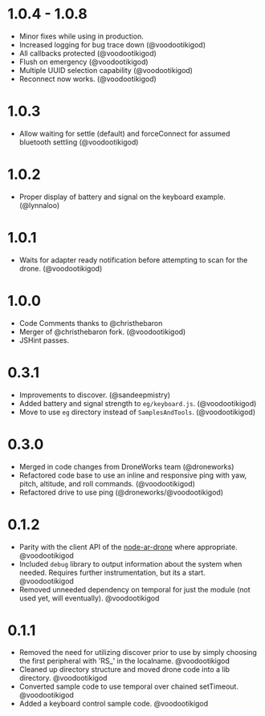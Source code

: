 # 1.0.4 - 1.0.8
* Minor fixes while using in production.
* Increased logging for bug trace down (@voodootikigod)
* All callbacks protected (@voodootikigod)
* Flush on emergency (@voodootikigod)
* Multiple UUID selection capability (@voodootikigod)
* Reconnect now works. (@voodootikigod)

# 1.0.3
* Allow waiting for settle (default) and forceConnect for assumed bluetooth settling (@voodootikigod)

# 1.0.2
* Proper display of battery and signal on the keyboard example. (@lynnaloo)

# 1.0.1
* Waits for adapter ready notification before attempting to scan for the drone. (@voodootikigod)

# 1.0.0
* Code Comments thanks to @christhebaron
* Merger of @christhebaron fork. (@voodootikigod)
* JSHint passes.

# 0.3.1
* Improvements to discover. (@sandeepmistry)
* Added battery and signal strength to `eg/keyboard.js`.  (@voodootikigod)
* Move to use `eg` directory instead of `SamplesAndTools`. (@voodootikigod)

# 0.3.0
* Merged in code changes from DroneWorks team (@droneworks)
* Refactored code base to use an inline and responsive ping with yaw, pitch, altitude, and roll commands. (@voodootikigod)
* Refactored drive to use ping (@droneworks/@voodootikigod)

# 0.1.2

* Parity with the client API of the [node-ar-drone](https://github.com/felixge/node-ar-drone#client-api) where appropriate. @voodootikigod
* Included `debug` library to output information about the system when needed. Requires further instrumentation, but its a start. @voodootikigod
* Removed unneeded dependency on temporal for just the module (not used yet, will eventually). @voodootikigod

# 0.1.1

* Removed the need for utilizing discover prior to use by simply choosing the first peripheral with 'RS_' in the localname. @voodootikigod
* Cleaned up directory structure and moved drone code into a lib directory. @voodootikigod
* Converted sample code to use temporal over chained setTimeout. @voodootikigod
* Added a keyboard control sample code. @voodootikigod
